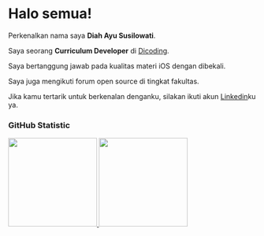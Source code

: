 # Halo semua! 

Perkenalkan nama saya **Diah Ayu Susilowati**.<br>

Saya seorang **Curriculum Developer** di [Dicoding](https://www.dicoding.com/).<br>

Saya bertanggung jawab pada kualitas materi iOS dengan dibekali.<br>

Saya juga mengikuti forum open source di tingkat fakultas.<br>

Jika kamu tertarik untuk berkenalan denganku, silakan ikuti akun [Linkedin](www.linkedin.com/in/dhayyue)ku ya.

### GitHub Statistic
<p align="left">
<a href="https://github.com/penuliscode">
  <img height="180em" src="https://github-readme-stats-eight-theta.vercel.app/api?username=penuliscode&show_icons=true&theme=algolia&include_all_commits=true&count_private=true"/>
  <img height="180em" src="https://github-readme-stats-eight-theta.vercel.app/api/top-langs/?username=penuliscode&layout=compact&theme=algolia"/>
</a>
</p>
